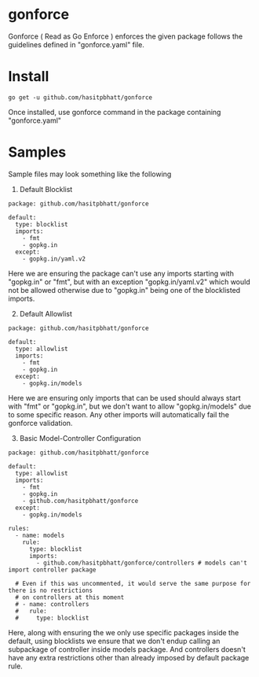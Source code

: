 # gonforce
Gonforce ( Read as Go Enforce ) enforces the given package follows the guidelines defined in "gonforce.yaml" file.

# Install

```
go get -u github.com/hasitpbhatt/gonforce
```
Once installed, use gonforce command in the package containing "gonforce.yaml"

# Samples
Sample files may look something like the following

1. Default Blocklist
```
package: github.com/hasitpbhatt/gonforce

default:
  type: blocklist
  imports:
    - fmt
    - gopkg.in
  except:
    - gopkg.in/yaml.v2
```

Here we are ensuring the package can't use any imports starting with "gopkg.in" or "fmt", but with an exception "gopkg.in/yaml.v2" which would not be allowed otherwise due to "gopkg.in" being one of the blocklisted imports.

2. Default Allowlist
```
package: github.com/hasitpbhatt/gonforce

default:
  type: allowlist
  imports:
    - fmt
    - gopkg.in
  except:
    - gopkg.in/models
```

Here we are ensuring only imports that can be used should always start with "fmt" or "gopkg.in", but we don't want to allow "gopkg.in/models" due to some specific reason. Any other imports will automatically fail the gonforce validation.

3. Basic Model-Controller Configuration
```
package: github.com/hasitpbhatt/gonforce

default:
  type: allowlist
  imports:
    - fmt
    - gopkg.in
    - github.com/hasitpbhatt/gonforce
  except:
    - gopkg.in/models

rules:
  - name: models
    rule:
      type: blocklist
      imports:
        - github.com/hasitpbhatt/gonforce/controllers # models can't import controller package

  # Even if this was uncommented, it would serve the same purpose for there is no restrictions 
  # on controllers at this moment
  # - name: controllers
  #   rule:
  #     type: blocklist
```

Here, along with ensuring the we only use specific packages inside the default, using blocklists we ensure that we don't endup calling an subpackage of controller inside models package. And controllers doesn't have any extra restrictions other than already imposed by default package rule.

